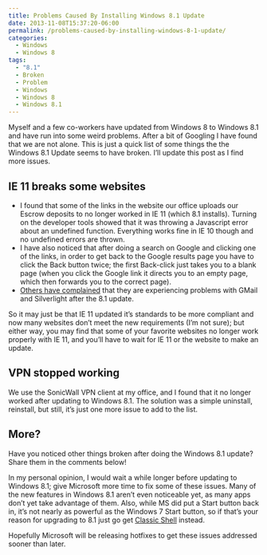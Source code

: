 ```yaml
---
title: Problems Caused By Installing Windows 8.1 Update
date: 2013-11-08T15:37:20-06:00
permalink: /problems-caused-by-installing-windows-8-1-update/
categories:
  - Windows
  - Windows 8
tags:
  - "8.1"
  - Broken
  - Problem
  - Windows
  - Windows 8
  - Windows 8.1
---
```


Myself and a few co-workers have updated from Windows 8 to Windows 8.1 and have run into some weird problems. After a bit of Googling I have found that we are not alone. This is just a quick list of some things the the Windows 8.1 Update seems to have broken. I’ll update this post as I find more issues.

## IE 11 breaks some websites

- I found that some of the links in the website our office uploads our Escrow deposits to no longer worked in IE 11 (which 8.1 installs). Turning on the developer tools showed that it was throwing a Javascript error about an undefined function. Everything works fine in IE 10 though and no undefined errors are thrown.
- I have also noticed that after doing a search on Google and clicking one of the links, in order to get back to the Google results page you have to click the Back button twice; the first Back-click just takes you to a blank page (when you click the Google link it directs you to an empty page, which then forwards you to the correct page).
- [Others have complained](http://answers.microsoft.com/en-us/ie/forum/ie11_pr-windows8_1_pr/windows-81-upgrade-ie-11-not-working-properly/87224e09-2732-48c6-823d-c2099faead48) that they are experiencing problems with GMail and Silverlight after the 8.1 update.

So it may just be that IE 11 updated it’s standards to be more compliant and now many websites don’t meet the new requirements (I’m not sure); but either way, you may find that some of your favorite websites no longer work properly with IE 11, and you’ll have to wait for IE 11 or the website to make an update.

## VPN stopped working

We use the SonicWall VPN client at my office, and I found that it no longer worked after updating to Windows 8.1. The solution was a simple uninstall, reinstall, but still, it’s just one more issue to add to the list.

## More?

Have you noticed other things broken after doing the Windows 8.1 update? Share them in the comments below!

In my personal opinion, I would wait a while longer before updating to Windows 8.1; give Microsoft more time to fix some of these issues. Many of the new features in Windows 8.1 aren’t even noticeable yet, as many apps don’t yet take advantage of them. Also, while MS did put a Start button back in, it’s not nearly as powerful as the Windows 7 Start button, so if that’s your reason for upgrading to 8.1 just go get [Classic Shell](http://www.classicshell.net/) instead.

Hopefully Microsoft will be releasing hotfixes to get these issues addressed sooner than later.

